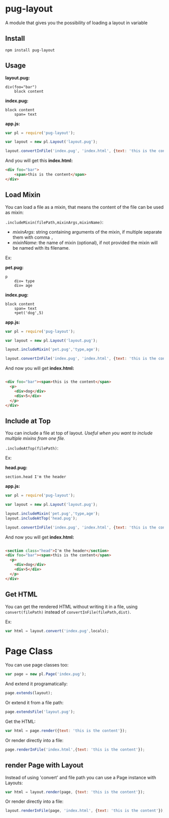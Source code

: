 # pug-layout
A module that gives you the possibility of loading a layout in variable

## Install

```
npm install pug-layout

```

## Usage

**layout.pug:**

```pug
div(foo="bar")
    block content
```

**index.pug:**

```pug
block content
    span= text
```

**app.js:**

```javascript
var pl = require('pug-layout');

var layout = new pl.Layout('layout.pug');

layout.convertInFile('index.pug', 'index.html', {text: 'this is the content'});
```

And you will get this **index.html:**

```html
<div foo="bar">
    <span>this is the content</span>
</div>
```

## Load Mixin
You can load a file as a mixin, that means the content of the file can be used as mixin:

`.includeMixin(filePath,mixinArgs,mixinName)`:

- *mixinArgs*: string containing arguments of the mixin, if multiple separate them with comma `,`
- *mixinName*: the name of mixin (optional), if not provided the mixin will be named with its filename.

Ex:

**pet.pug:**
```pug
p
    div= type
    div= age
```

**index.pug:**
```pug
block content
    span= text
    +pet('dog',5)
```

**app.js:**
```javascript
var pl = require('pug-layout');

var layout = new pl.Layout('layout.pug');

layout.includeMixin('pet.pug','type,age');

layout.convertInFile('index.pug', 'index.html', {text: 'this is the content'});
```

And now you will get **index.html:**
```html

<div foo="bar"><span>this is the content</span>
  <p>
    <div>dog</div>
    <div>5</div>
  </p>
</div>
```

## Include at Top
You can include a file at top of layout. *Useful when you want to include multiple mixins from one file.*

`.includeAtTop(filePath)`:

Ex:

**head.pug:**
```pug
section.head I'm the header
```

**app.js:**
```javascript
var pl = require('pug-layout');

var layout = new pl.Layout('layout.pug');

layout.includeMixin('pet.pug','type,age');
layout.includeAtTop('head.pug');

layout.convertInFile('index.pug', 'index.html', {text: 'this is the content'});
```

And now you will get **index.html:**
```html

<section class="head">I'm the header</section>
<div foo="bar"><span>this is the content</span>
  <p>
    <div>dog</div>
    <div>5</div>
  </p>
</div>
```

## Get HTML
You can get the rendered HTML without writing it in a file, using `convert(filePath)` instead of `convertInFile(filePath,dist)`.

Ex:
```javascript
var html = layout.convert('index.pug',locals);
```

# Page Class
You can use page classes too:

```javascript
var page = new pl.Page('index.pug');
```

And extend it programatically:

```javascript
page.extends(layout);
```

Or extend it from a file path:

```javascript
page.extendsFile('layout.pug');
```

Get the HTML:

```javascript
var html = page.render({text: 'this is the content'});
```

Or render directly into a file:

```javascript
page.renderInFile('index.html',{text: 'this is the content'});
```

## render Page with Layout

Instead of using 'convert' and file path you can use a Page instance with Layouts:

```javascript
var html = layout.render(page, {text: 'this is the content'});
```

Or render directly into a file:

```javascript
layout.renderInFile(page, 'index.html', {text: 'this is the content'});
```
